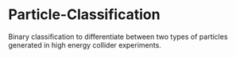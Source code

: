 # Particle-Classification
Binary classification to differentiate between two types of particles generated in high energy collider experiments. 
